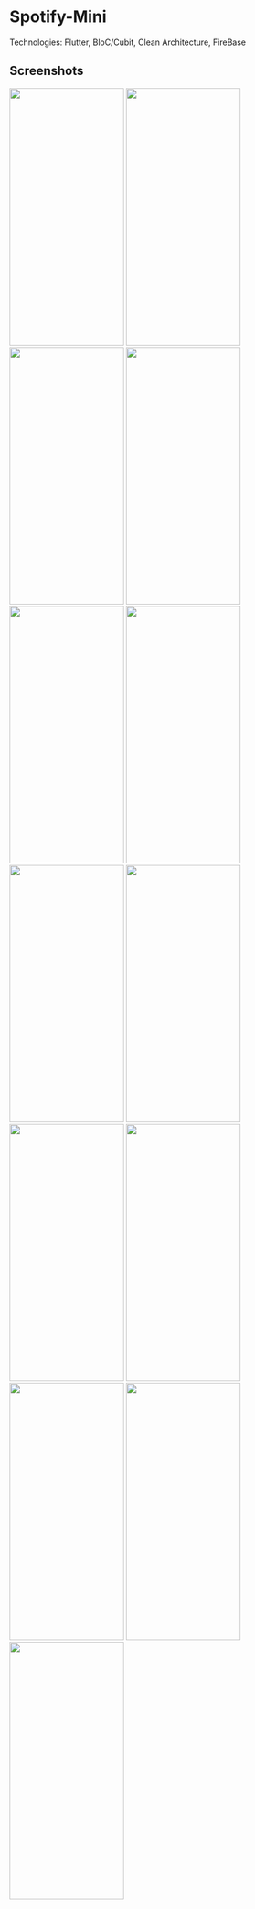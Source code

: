 # Spotify-Mini
Technologies: Flutter, BloC/Cubit, Clean Architecture, FireBase
## Screenshots
<img src="https://github.com/user-attachments/assets/bc8632fc-b526-4159-a1ee-5aea334db950" width="200" height="450"/>
<img src="https://github.com/user-attachments/assets/e0df04a3-df53-4442-8e3f-88edf6b35903" width="200" height="450"/>
<img src="https://github.com/user-attachments/assets/f5dd54d8-b764-473e-b3b1-28de037473dd" width="200" height="450"/>
<img src="https://github.com/user-attachments/assets/0d4cbc78-fbdf-4de4-a49d-e0f999d5ee8f" width="200" height="450"/>
<img src="https://github.com/user-attachments/assets/00b6a814-fe65-4cb5-88d9-6f862b61e17d" width="200" height="450"/>
<img src="https://github.com/user-attachments/assets/9e4fa653-ff74-450b-a7e4-2de27eeac729" width="200" height="450"/>
<img src="https://github.com/user-attachments/assets/f3ec76fa-bf3e-4a63-824f-57067e57cd5d" width="200" height="450"/>
<img src="https://github.com/user-attachments/assets/52fb4c29-0f87-4730-a6a3-92b17c801b49" width="200" height="450"/>
<img src="https://github.com/user-attachments/assets/066ac48c-c1e2-4d46-b5a1-37e96668fa31" width="200" height="450"/>
<img src="https://github.com/user-attachments/assets/ba34fa4d-e03a-4324-ae21-a55e9c66f5d7" width="200" height="450"/>
<img src="https://github.com/user-attachments/assets/8bd99e57-3ff8-4a87-8642-5e3b2f638d80" width="200" height="450"/>
<img src="https://github.com/user-attachments/assets/df60fa68-1065-4290-986e-e1cc3c29b219" width="200" height="450"/>
<img src="https://github.com/user-attachments/assets/56abe971-498a-442f-979c-0353275558f2" width="200" height="450"/>
